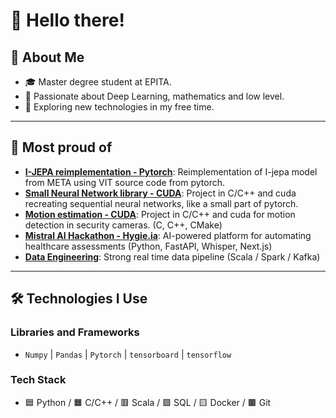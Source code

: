 # 👋 Hello there!

## 📖 About Me
- 🎓 Master degree student at EPITA.
- 🔭 Passionate about Deep Learning, mathematics and low level.
- 🚀 Exploring new technologies in my free time.

---

## 🌟 Most proud of
- **[I-JEPA reimplementation - Pytorch](https://github.com/DjDonPablo/I-JEPA)**: Reimplementation of I-jepa model from META using VIT source code from pytorch.
- **[Small Neural Network library - CUDA](https://github.com/FlorianSegard/CudaNeuralNetwork)**: Project in C/C++ and cuda recreating sequential neural networks, like a small part of pytorch.
- **[Motion estimation - CUDA](https://github.com/FlorianSegard/GPGPU_Project)**: Project in C/C++ and cuda for motion detection in security cameras. (C, C++, CMake)
- **[Mistral AI Hackathon - Hygie.ia](https://github.com/ClovisDyArx/hackaton_mistral_alan)**: AI-powered platform for automating healthcare assessments (Python, FastAPI, Whisper, Next.js)
- **[Data Engineering](https://github.com/FlorianSegard/DataEngineering)**: Strong real time data pipeline (Scala / Spark / Kafka)
---

## 🛠️ Technologies I Use

### **Libraries and Frameworks**
- `Numpy` | `Pandas` | `Pytorch` | `tensorboard` | `tensorflow`

### **Tech Stack**
- 🟦 Python / 🟧 C/C++ / 🟥 Scala / 🟩 SQL / 🟨 Docker / 🟫 Git
